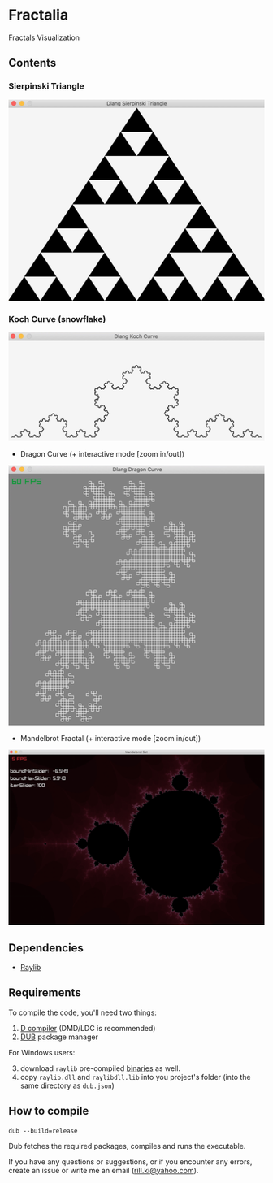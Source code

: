 # Fractalia
Fractals Visualization

## Contents
### Sierpinski Triangle
<img src="imgs/sierpinski.jpg">

### Koch Curve (snowflake)
<img src="imgs/koch.jpg">

* Dragon Curve (+ interactive mode [zoom in/out])
<img src="imgs/dragon.jpg">

* Mandelbrot Fractal (+ interactive mode [zoom in/out])
<img src="imgs/mandelbrot.jpg">

## Dependencies
* [Raylib](https://www.raylib.com/)

## Requirements
To compile the code, you'll need two things:
1. [D compiler](https://dlang.org/download.html) (DMD/LDC is recommended)
2. [DUB](https://dub.pm/) package manager 

For Windows users: 

3. download `raylib` pre-compiled [binaries](https://github.com/raysan5/raylib/releases) as well.
4. copy `raylib.dll` and `raylibdll.lib` into you project's folder (into the same directory as `dub.json`)

## How to compile
```
dub --build=release
```
Dub fetches the required packages, compiles and runs the executable.

If you have any questions or suggestions, or if you encounter any errors, create an issue or write me an email (rill.ki@yahoo.com).
